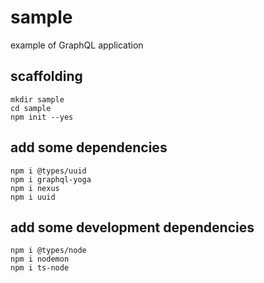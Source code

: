 # sample

example of GraphQL application

## scaffolding

```shell
mkdir sample
cd sample
npm init --yes
```

## add some dependencies

```shell
npm i @types/uuid
npm i graphql-yoga
npm i nexus
npm i uuid
```

## add some development dependencies

```shell
npm i @types/node
npm i nodemon
npm i ts-node
```
